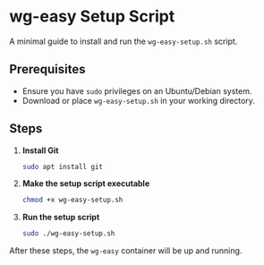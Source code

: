 # wg-easy Setup Script

A minimal guide to install and run the `wg-easy-setup.sh` script.

## Prerequisites

* Ensure you have `sudo` privileges on an Ubuntu/Debian system.
* Download or place `wg-easy-setup.sh` in your working directory.

## Steps

1. **Install Git**

   ```bash
   sudo apt install git
   ```

2. **Make the setup script executable**

   ```bash
   chmod +x wg-easy-setup.sh
   ```

3. **Run the setup script**

   ```bash
   sudo ./wg-easy-setup.sh
   ```

After these steps, the `wg-easy` container will be up and running.
